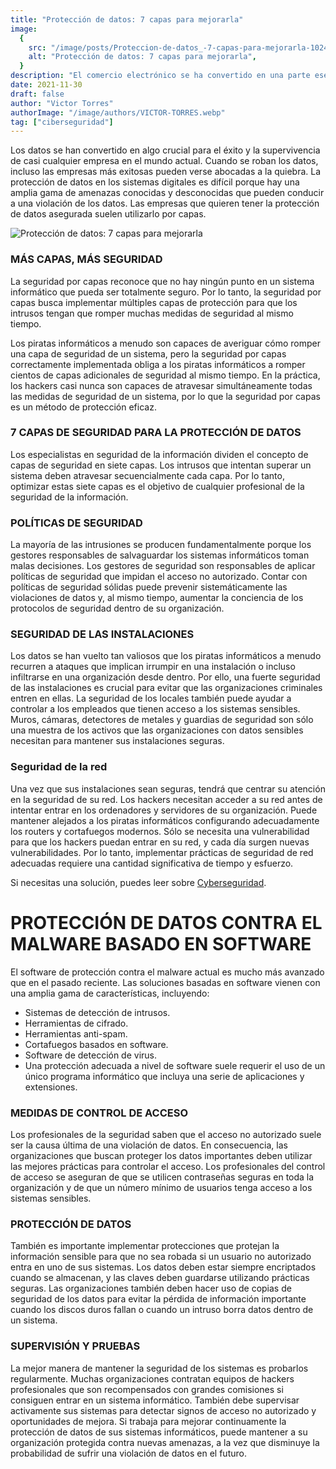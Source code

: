 ```yaml
---
title: "Protección de datos: 7 capas para mejorarla"
image:
  {
    src: "/image/posts/Proteccion-de-datos_-7-capas-para-mejorarla-1024x576.webp",
    alt: "Protección de datos: 7 capas para mejorarla",
  }
description: "El comercio electrónico se ha convertido en una parte esencial de la vida cotidiana, y optimizar la experiencia del cliente en tu tienda en línea es crucial para el éxito. En un mercado que mueve miles de millones de dólares y con un número creciente de consumidores, la importancia de brindar un excelente Customer Experience no puede ser subestimada. Este artículo se enfoca en ofrecer valiosas estrategias para mejorar la Experiencia del Cliente en tu ecommerce, destacando su importancia y proporcionando consejos prácticos para diferenciarte de la competencia."
date: 2021-11-30
draft: false
author: "Victor Torres"
authorImage: "/image/authors/VICTOR-TORRES.webp"
tag: ["ciberseguridad"]
---
```

Los datos se han convertido en algo crucial para el éxito y la supervivencia de casi cualquier empresa en el mundo actual. Cuando se roban los datos, incluso las empresas más exitosas pueden verse abocadas a la quiebra. La protección de datos en los sistemas digitales es difícil porque hay una amplia gama de amenazas conocidas y desconocidas que pueden conducir a una violación de los datos. Las empresas que quieren tener la protección de datos asegurada suelen utilizarlo por capas.

![Protección de datos: 7 capas para mejorarla](/image/posts/Proteccion-de-datos_-7-capas-para-mejorarla-1024x576.webp)

### MÁS CAPAS, MÁS SEGURIDAD
La seguridad por capas reconoce que no hay ningún punto en un sistema informático que pueda ser totalmente seguro. Por lo tanto, la seguridad por capas busca implementar múltiples capas de protección para que los intrusos tengan que romper muchas medidas de seguridad al mismo tiempo.

Los piratas informáticos a menudo son capaces de averiguar cómo romper una capa de seguridad de un sistema, pero la seguridad por capas correctamente implementada obliga a los piratas informáticos a romper cientos de capas adicionales de seguridad al mismo tiempo. En la práctica, los hackers casi nunca son capaces de atravesar simultáneamente todas las medidas de seguridad de un sistema, por lo que la seguridad por capas es un método de protección eficaz.

### 7 CAPAS DE SEGURIDAD PARA LA PROTECCIÓN DE DATOS
Los especialistas en seguridad de la información dividen el concepto de capas de seguridad en siete capas. Los intrusos que intentan superar un sistema deben atravesar secuencialmente cada capa. Por lo tanto, optimizar estas siete capas es el objetivo de cualquier profesional de la seguridad de la información.

### POLÍTICAS DE SEGURIDAD
La mayoría de las intrusiones se producen fundamentalmente porque los gestores responsables de salvaguardar los sistemas informáticos toman malas decisiones. Los gestores de seguridad son responsables de aplicar políticas de seguridad que impidan el acceso no autorizado. Contar con políticas de seguridad sólidas puede prevenir sistemáticamente las violaciones de datos y, al mismo tiempo, aumentar la conciencia de los protocolos de seguridad dentro de su organización.

### SEGURIDAD DE LAS INSTALACIONES
Los datos se han vuelto tan valiosos que los piratas informáticos a menudo recurren a ataques que implican irrumpir en una instalación o incluso infiltrarse en una organización desde dentro. Por ello, una fuerte seguridad de las instalaciones es crucial para evitar que las organizaciones criminales entren en ellas. La seguridad de los locales también puede ayudar a controlar a los empleados que tienen acceso a los sistemas sensibles. Muros, cámaras, detectores de metales y guardias de seguridad son sólo una muestra de los activos que las organizaciones con datos sensibles necesitan para mantener sus instalaciones seguras.

### Seguridad de la red
Una vez que sus instalaciones sean seguras, tendrá que centrar su atención en la seguridad de su red. Los hackers necesitan acceder a su red antes de intentar entrar en los ordenadores y servidores de su organización. Puede mantener alejados a los piratas informáticos configurando adecuadamente los routers y cortafuegos modernos. Sólo se necesita una vulnerabilidad para que los hackers puedan entrar en su red, y cada día surgen nuevas vulnerabilidades. Por lo tanto, implementar prácticas de seguridad de red adecuadas requiere una cantidad significativa de tiempo y esfuerzo.

Si necesitas una solución, puedes leer sobre [Cyberseguridad](/ciberseguridad).

# PROTECCIÓN DE DATOS CONTRA EL MALWARE BASADO EN SOFTWARE
El software de protección contra el malware actual es mucho más avanzado que en el pasado reciente. Las soluciones basadas en software vienen con una amplia gama de características, incluyendo:

- Sistemas de detección de intrusos.
- Herramientas de cifrado.
- Herramientas anti-spam.
- Cortafuegos basados en software.
- Software de detección de virus.
- Una protección adecuada a nivel de software suele requerir el uso de un único programa informático que incluya una serie de aplicaciones y extensiones.
### MEDIDAS DE CONTROL DE ACCESO
Los profesionales de la seguridad saben que el acceso no autorizado suele ser la causa última de una violación de datos. En consecuencia, las organizaciones que buscan proteger los datos importantes deben utilizar las mejores prácticas para controlar el acceso. Los profesionales del control de acceso se aseguran de que se utilicen contraseñas seguras en toda la organización y de que un número mínimo de usuarios tenga acceso a los sistemas sensibles.

### PROTECCIÓN DE DATOS
También es importante implementar protecciones que protejan la información sensible para que no sea robada si un usuario no autorizado entra en uno de sus sistemas. Los datos deben estar siempre encriptados cuando se almacenan, y las claves deben guardarse utilizando prácticas seguras. Las organizaciones también deben hacer uso de copias de seguridad de los datos para evitar la pérdida de información importante cuando los discos duros fallan o cuando un intruso borra datos dentro de un sistema.

### SUPERVISIÓN Y PRUEBAS
La mejor manera de mantener la seguridad de los sistemas es probarlos regularmente. Muchas organizaciones contratan equipos de hackers profesionales que son recompensados con grandes comisiones si consiguen entrar en un sistema informático. También debe supervisar activamente sus sistemas para detectar signos de acceso no autorizado y oportunidades de mejora. Si trabaja para mejorar continuamente la protección de datos de sus sistemas informáticos, puede mantener a su organización protegida contra nuevas amenazas, a la vez que disminuye la probabilidad de sufrir una violación de datos en el futuro.